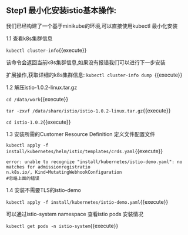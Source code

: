 ## Step1 最小化安装istio基本操作:



我们已经构建了一个基于minikube的环境,可以直接使用kubectl 最小化安装

1.1 查看k8s集群信息 

`kubectl cluster-info`{{execute}}

该命令会返回当前k8s集群信息,如果没有报错我们可以进行下一步安装

扩展操作,获取详细的k8s集群信息: 
​	`kubectl cluster-info dump `{{execute}}

1.2 解压istio-1.0.2-linux.tar.gz 

`cd /data/work`{{execute}}

`tar -zxvf /data/share/istio/istio-1.0.2-linux.tar.gz`{{execute}}

 `cd istio-1.0.2`{{execute}}

1.3 安装所需的Customer Resource Definition 定义文件配置文件

`kubectl apply -f install/kubernetes/helm/istio/templates/crds.yaml`{{execute}}

```b
error: unable to recognize "install/kubernetes/istio-demo.yaml": no matches for admissionregistratio
n.k8s.io/, Kind=MutatingWebhookConfiguration
#忽略上面的错误
```



1.4 安装不需要TLS的istio-demo

`kubectl apply -f install/kubernetes/istio-demo.yaml`{{execute}} 

可以通过istio-system namespace 查看istio pods 安装情况

`kubectl get pods -n istio-system`{{execute}}






